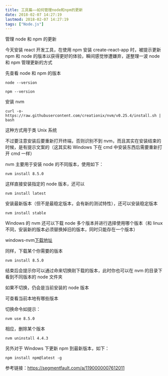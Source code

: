 ```yaml
---
title: 工具篇——如何管理node和npm的更新
date: 2018-02-07 14:27:19
lastmod: 2018-02-07 14:27:19
tags: ["Node.js"]
---
```


管理 node 和 npm 的更新

<!--more-->

今天安装 react 开发工具，在使用 npm 安装 create-react-app 时，被提示更新 npm 和 node 的版本以获得更好的体验，瞬间感觉惨遭嫌弃，遂整理一波 node 和 npm 管理更新的方式

先查看 node 和 npm 的版本

```
node --version
```

```
npm --version
```

安装 nvm

```
curl -o- https://raw.githubusercontent.com/creationix/nvm/v0.25.4/install.sh | bash
```

这种方式用于类 Unix 系统

不过要注意安装后要重新打开终端，否则识别不到 nvm，而且其实在安装结束的时候，是有提示文案的（这其实和 Windows 下在 cmd 中安装东西后需要重新打开 cmd 一样）

nvm 主要用于安装 node 的不同版本，使用如下：

```
nvm install 8.5.0
```

这样直接安装指定的 node 版本，还可以

```
nvm install latest
```

安装最新版本（但不是最稳定版本，会有新的测试特性），还可以安装稳定版本

```
nvm install stable
```

Windows 的 nvm 还可以下载 node 多个版本并进行选择使用哪个版本（和 linux 不同，安装新的版本必须替换掉旧的版本，同时只能存在一个版本）

windows-nvm<a href="https://github.com/coreybutler/nvm-windows/releases">下载地址</a>

同样，下载某个你需要的版本

```
nvm install 8.5.0
```

结束后会提示你可以通过命来切换刚下载的版本，此时你也可以在 nvm 的目录下看到不同版本的 node 文件夹

如果不切换，仍会是当前安装的 node 版本

可查看当前本地有哪些版本

切换命令如提示：

```
nvm use 8.5.0
```

相应，删除某个版本

```
nvm uninstall 4.4.3
```

另外对于 Windows 下更新 npm 到最新版本，如下：

```
npm install npm@latest -g
```

参考链接：<a href="https://segmentfault.com/a/1190000007612011">https://segmentfault.com/a/1190000007612011</a>
